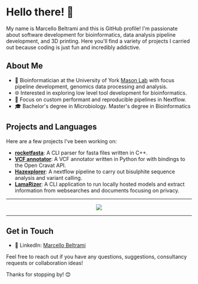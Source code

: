 # Hello there! 👋

My name is Marcello Beltrami and this is GitHub profile! I'm passionate about software development for bioinformatics, data analysis pipeline development, and 3D printing. Here you'll find a variety of projects I carried out because coding is just fun and incredibly addictive.

## About Me

- 🧬 Bioinformatician at the University of York [Mason Lab](https://asmasonomics.github.io/group/) with focus pipeline development, genomics data processing and analysis. 
- 🌐 Interested in exploring low level tool development for bioinformatics.
- 🔭 Focus on custom performant and reproducible pipelines in Nextflow.  
- 🎓 Bachelor's degree in Microbiology. Master's degree in Bioinformatics

## Projects and Languages

Here are a few projects I've been working on:

- **[rocketfasta](https://github.com/marcellobeltrami/rocketfasta )**: A CLI parser for fasta files written in C++.
- **[VCF annotator](https://github.com/marcellobeltrami/VCF_annotator)**: A VCF annotator written in Python for with bindings to the Open Cravat API.
- **[Hazexplorer](https://github.com/marcellobeltrami/Hazexplorer)**: A nextflow pipeline to carry out bisulphite sequence analysis and variant calling.
- **[LamaRizer](https://github.com/marcellobeltrami/LamaRizer)**: A CLI application to run locally hosted models and extract information from websearches and documents focusing on privacy.  

----

<p align="center">
    <img src="https://skillicons.dev/icons?i=bash,py,r,rust,cpp,css,docker,git,html,md,mysql,pytorch,vscode" />
</p>

----

## Get in Touch

- 💼 LinkedIn: [Marcello Beltrami](https://uk.linkedin.com/in/marcellobeltrami)

Feel free to reach out if you have any questions, suggestions, consultancy requests or collaboration ideas!

Thanks for stopping by! 😊
